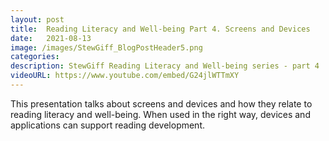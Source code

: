 ```yaml
---
layout: post
title:  Reading Literacy and Well-being Part 4. Screens and Devices
date:   2021-08-13
image: /images/StewGiff_BlogPostHeader5.png
categories: 
description: StewGiff Reading Literacy and Well-being series - part 4
videoURL: https://www.youtube.com/embed/G24jlWTTmXY
---
```

This presentation talks about screens and devices and how they relate to reading literacy and well-being. When used in the right way, devices and applications can support reading development.
